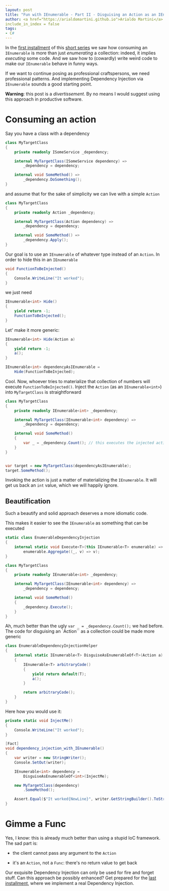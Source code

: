 ```yaml
---
layout: post
title: "Fun with IEnumerable - Part II - Disguising an Action as an IEnumerable"
author: <a href="https://arialdomartini.github.io">Arialdo Martini</a>
include_in_index = false
tags:
- C#
---
```


In the [first installment](fun-with-ienumerables-part-1) of this [short series](fun-with-ienumerables) we saw how consuming an `IEnumerable` is more than just *enumerating* a collection: indeed, it implies *executing* some code. And we saw how to (cowardly) write weird code to make our `IEnumerable` behave in funny ways.

If we want to continue posing as professional craftspersons, we need professional patterns. And implementing Dependency Injection via `IEnumerable` sounds a good starting point.

**Warning**: this post is a *divertissement*. By no means I would suggest using this approach in productive software.
<!--more-->
# Consuming an action
Say you have a class with a dependency

```csharp
class MyTargetClass
{
    private readonly ISomeService _dependency;

    internal MyTargetClass(ISomeService dependency) =>
        _dependency = dependency;

    internal void SomeMethod() =>
        _dependency.DoSomething();
}
```

and assume that for the sake of simplicity we can live with a simple `Action`


```csharp
class MyTargetClass
{
    private readonly Action _dependency;

    internal MyTargetClass(Action dependency) =>
        _dependency = dependency;

    internal void SomeMethod() =>
        _dependency.Apply();
}
```

Our goal is to use an `IEnumerable` of whatever type instead of an `Action`. In order to hide this in an `IEnumerable`


```csharp
void FunctionToBeInjected()
{
    Console.WriteLine("It worked");
}
```

we just need

```csharp
IEnumerable<int> Hide()
{
    yield return -1;
    FunctionToBeInjected();
}
```

Let' make it more generic:

```csharp
IEnumerable<int> Hide(Action a)
{
    yield return -1;
    a();
}

IEnumerable<int> dependencyAsIEnumerable = 
    Hide(FunctionToBeInjected);
```

Cool. Now, whoever tries to materialize that collection of numbers will execute `FunctionToBeInjected()`. Inject the `Action` (as an `IEnumerable<int>`) into `MyTargetClass` is straightforward


```csharp
class MyTargetClass
{
    private readonly IEnumerable<int> _dependency;

    internal MyTargetClass(IEnumerable<int> dependency) =>
        _dependency = dependency;

    internal void SomeMethod()
    {
        var _ = _dependency.Count(); // this executes the injected action
    }
}


var target = new MyTargetClass(dependencyAsIEnumerable);
target.SomeMethod();
```

Invoking the action is just a matter of materializing the `IEnumerable`. It will get us back an `int` value, which we will happily ignore.

## Beautification

Such a beautify and solid approach deserves a more idiomatic code.<br/>

This makes it easier to see the `IEnumerable` as something that can be executed 

```csharp
static class EnumerableDependencyInjection
{
    internal static void Execute<T>(this IEnumerable<T> enumerable) =>
        enumerable.Aggregate((_, v) => v);
}

class MyTargetClass
{
    private readonly IEnumerable<int> _dependency;

    internal MyTargetClass(IEnumerable<int> dependency) =>
        _dependency = dependency;

    internal void SomeMethod()
    {
        _dependency.Execute();
    }
}
```

Ah, much better than the ugly `var _ = _dependency.Count();` we had before.<br/>
The code for disguising an `Action`` as a collection could be made more generic

```csharp
class EnumerableDependencyInjectionHelper
{
    internal static IEnumerable<T> DisguiseAsEnumerableOf<T>(Action a)
    {
        IEnumerable<T> arbitraryCode()
        {
            yield return default(T);
            a();
        }

        return arbitraryCode();
    }
}
```

Here how you would use it:


```csharp
private static void InjectMe()
{
    Console.WriteLine("It worked");
}

[Fact]
void dependency_injection_with_IEnumerable()
{
    var writer = new StringWriter();
    Console.SetOut(writer);

    IEnumerable<int> dependency = 
        DisguiseAsEnumerableOf<int>(InjectMe);

    new MyTargetClass(dependency)
        .SomeMethod();

    Assert.Equal($"It worked{NewLine}", writer.GetStringBuilder().ToString());
}
```



# Gimme a Func
Yes, I know: this is already  much better than using a stupid IoC framework.<br/>
The sad part is:

* the client cannot pass any argument to the `Action`

* it's an `Action`, not a `Func`: there's no return value to get back

Our exquisite Dependency Injection can only be used for fire and forget stuff. Can this approach be possibly enhanced? Get prepared for the [last installment](fun-with-ienumerables-part-3), where we implement a real Dependency Injection.

